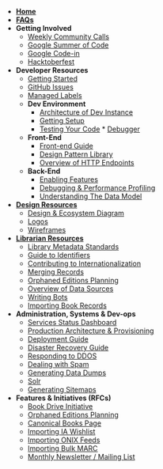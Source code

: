 * **[Home](Home)**
* **[FAQs](Beginner's-FAQ)**
* **Getting Involved**
	* [Weekly Community Calls](Open-Library-Community-Call-Minutes)
	* [Google Summer of Code](Google-Summer-of-Code)
	* [Google Code-in](https://github.com/internetarchive/openlibrary/milestone/17)
	* [Hacktoberfest](Hacktoberfest)
* **Developer Resources**
	* [Getting Started](https://github.com/internetarchive/openlibrary/blob/master/CONTRIBUTING.md)
	* [GitHub Issues](https://github.com/internetarchive/openlibrary/wiki/Interacting-with-GitHub-Issues)
	* [Managed Labels](https://github.com/internetarchive/openlibrary/wiki/Using-Managed-Labels-to-Track-Issues)
	* **Dev Environment**
		* [Architecture of Dev Instance](Architecture)
		* [Getting Setup](Getting-Started)
		* [Testing Your Code](Testing)
                * [Debugger](Debugger)
	* **Front-End**
		* [Front-end Guide](Frontend-Guide)
		* [Design Pattern Library](Design-Pattern-Library)
		* [Overview of HTTP Endpoints](Endpoints)
	* **Back-End**
		* [Enabling Features](Feature-Flagging)
		* [Debugging & Performance Profiling](Debugging-and-Performance-Profiling)
		* [Understanding The Data Model](https://github.com/internetarchive/openlibrary/wiki/Understanding-The-Data-Model)
* **[Design Resources](Design)**
	* [Design & Ecosystem Diagram](https://docs.google.com/document/d/1RUsUnIJM78gTr5ycewUJNwYHERBQdg_Tv-X-OZpwtRY)
	* [Logos](https://drive.google.com/file/d/1GlUpiaobyL6dbxu8Ok_i_R87aalpzH_z/view)
	* [Wireframes](Design)
* **[Librarian Resources](Librarians-Guide-of-Procedures)** 
	* [Library Metadata Standards](Library-Metadata-Standards)
	* [Guide to Identifiers](Guide-to-Identifiers)
	* [Contributing to Internationalization](https://github.com/internetarchive/openlibrary/tree/master/openlibrary/i18n)
	* [Merging Records](Merging-Records)
	* [Orphaned Editions Planning](Orphaned-Editions-Planning)
	* [Overview of Data Sources](Data-Source-Overview)
	* [Writing Bots](Writing-Bots)
	* [Importing Book Records](Data-Importing)
* **Administration, Systems & Dev-ops**
	* [Services Status Dashboard](https://status.archivelab.org)
	* [Production Architecture & Provisioning](Production-Service-Architecture)
	* [Deployment Guide](Deployment-Guide)
	* [Disaster Recovery Guide](Disaster-Recovery)
	* [Responding to DDOS](https://git.archive.org/mek/detect-abuse)
	* [Dealing with Spam](Anti-Spam-Tools)
	* [Generating Data Dumps](Generating-Data-Dumps)
	* [Solr](Solr)
	* [Generating Sitemaps](Sitemap-Generation)
* **Features & Initiatives (RFCs)**
	* [Book Drive Initiative](Book-Drive)
	* [Orphaned Editions Planning](Orphaned-Editions-Planning)
	* [Canonical Books Page](Canonical-Books-Page)
	* [Importing IA Wishlist](Importing-IA-Wishlist)
	* [Importing ONIX Feeds](Processing-ONIX-Feeds)
	* [Importing Bulk MARC](Data-Importing#Bulk-MARC-Import)
	* [Monthly Newsletter / Mailing List](Mailing-List)
